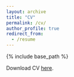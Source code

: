 ```yaml
---
layout: archive
title: "CV"
permalink: /cv/
author_profile: true
redirect_from:
  - /resume
---
```


{% include base_path %}

Download CV [here](http://kpereida.github.io/files/KarimePereida.pdf).
